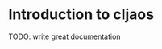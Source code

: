 # Introduction to cljaos

TODO: write [great documentation](http://jacobian.org/writing/great-documentation/what-to-write/)
